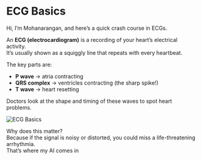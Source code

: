 # ECG Basics 

Hi, I’m Mohanarangan, and here’s a quick crash course in ECGs.  

An **ECG (electrocardiogram)** is a recording of your heart’s electrical activity.  
It’s usually shown as a squiggly line that repeats with every heartbeat.  

The key parts are:
- **P wave** → atria contracting  
- **QRS complex** → ventricles contracting (the sharp spike!)  
- **T wave** → heart resetting  

Doctors look at the shape and timing of these waves to spot heart problems.

![ECG Basics](img/ecg_basics.png)

Why does this matter?  
Because if the signal is noisy or distorted, you could miss a life-threatening arrhythmia.  
That’s where my AI comes in 
